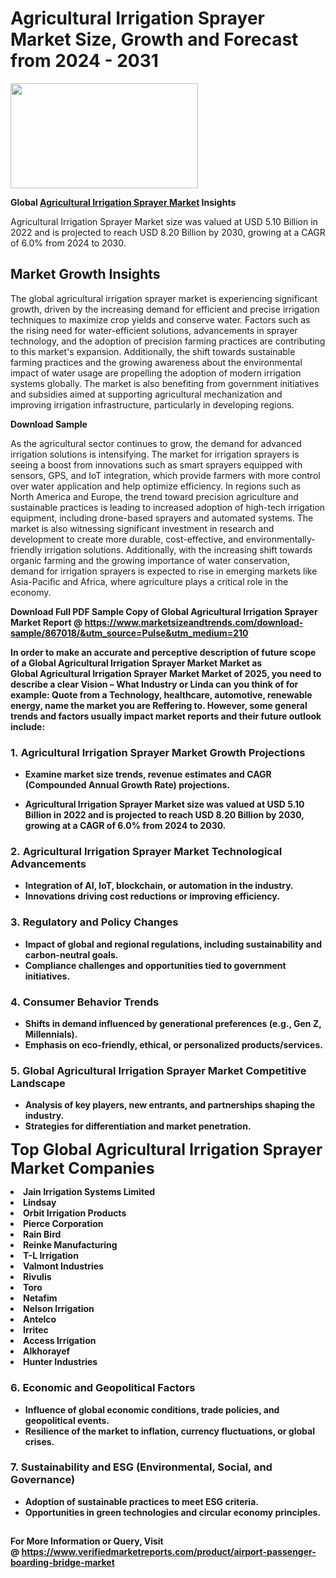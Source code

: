 <H1>Agricultural Irrigation Sprayer Market Size, Growth and Forecast from 2024 - 2031</H1><img class="aligncenter size-medium wp-image-584254" src="https://thirdeyenews.in/wp-content/uploads/2024/09/Global-Market-Research-300x168.jpeg" alt="" width="300" height="168" /><p><strong>Global&nbsp;<a href="https://www.marketsizeandtrends.com/download-sample/867018/&amp;utm_source=Pulse&amp;utm_medium=210">Agricultural Irrigation Sprayer Market</a> Insights</strong></p><p>Agricultural Irrigation Sprayer Market size was valued at USD 5.10 Billion in 2022 and is projected to reach USD 8.20 Billion by 2030, growing at a CAGR of 6.0% from 2024 to 2030.</p><p><h2>Market Growth Insights</h2> <p>The global agricultural irrigation sprayer market is experiencing significant growth, driven by the increasing demand for efficient and precise irrigation techniques to maximize crop yields and conserve water. Factors such as the rising need for water-efficient solutions, advancements in sprayer technology, and the adoption of precision farming practices are contributing to this market's expansion. Additionally, the shift towards sustainable farming practices and the growing awareness about the environmental impact of water usage are propelling the adoption of modern irrigation systems globally. The market is also benefiting from government initiatives and subsidies aimed at supporting agricultural mechanization and improving irrigation infrastructure, particularly in developing regions.</p> <p><strong>Download Sample</strong></p> <p>As the agricultural sector continues to grow, the demand for advanced irrigation solutions is intensifying. The market for irrigation sprayers is seeing a boost from innovations such as smart sprayers equipped with sensors, GPS, and IoT integration, which provide farmers with more control over water application and help optimize efficiency. In regions such as North America and Europe, the trend toward precision agriculture and sustainable practices is leading to increased adoption of high-tech irrigation equipment, including drone-based sprayers and automated systems. The market is also witnessing significant investment in research and development to create more durable, cost-effective, and environmentally-friendly irrigation solutions. Additionally, with the increasing shift towards organic farming and the growing importance of water conservation, demand for irrigation sprayers is expected to rise in emerging markets like Asia-Pacific and Africa, where agriculture plays a critical role in the economy. <p><strong></p><p><span class=""><strong>Download Full PDF Sample Copy of Global Agricultural Irrigation Sprayer Market Report</strong> @ <a href="https://www.marketsizeandtrends.com/download-sample/867018/&amp;utm_source=Pulse&amp;utm_medium=210" target="_blank">https://www.marketsizeandtrends.com/download-sample/867018/&amp;utm_source=Pulse&amp;utm_medium=210</a></span></p><p>In order to make an accurate and perceptive description of future scope of a Global&nbsp;Agricultural Irrigation Sprayer Market Market as Global&nbsp;Agricultural Irrigation Sprayer Market Market of 2025, you need to describe a clear Vision &ndash; What Industry or Linda can you think of for example: Quote from a Technology, healthcare, automotive, renewable energy, name the market you are Reffering to. However, some general trends and factors usually impact market reports and their future outlook include:</p><h3>1.&nbsp;<strong>Agricultural Irrigation Sprayer Market Growth Projections</strong></h3><ul><li>Examine market size trends, revenue estimates and CAGR (Compounded Annual Growth Rate) projections.</li><li><p>Agricultural Irrigation Sprayer Market size was valued at USD 5.10 Billion in 2022 and is projected to reach USD 8.20 Billion by 2030, growing at a CAGR of 6.0% from 2024 to 2030.</p></li></ul><h3>2.&nbsp;<strong>Agricultural Irrigation Sprayer Market Technological Advancements</strong></h3><ul><li>Integration of AI, IoT, blockchain, or automation in the industry.</li><li>Innovations driving cost reductions or improving efficiency.</li></ul><h3>3.&nbsp;<strong>Regulatory and Policy Changes</strong></h3><ul><li>Impact of global and regional regulations, including sustainability and carbon-neutral goals.</li><li>Compliance challenges and opportunities tied to government initiatives.</li></ul><h3>4.&nbsp;<strong>Consumer Behavior Trends</strong></h3><ul><li>Shifts in demand influenced by generational preferences (e.g., Gen Z, Millennials).</li><li>Emphasis on eco-friendly, ethical, or personalized products/services.</li></ul><h3>5.&nbsp;<strong>Global Agricultural Irrigation Sprayer Market Competitive Landscape</strong></h3><ul><li>Analysis of key players, new entrants, and partnerships shaping the industry.</li><li>Strategies for differentiation and market penetration.</li></ul><p data-pm-slice="1 1 []"><span style="color: inherit; font-family: inherit; font-size: 25px;">Top Global Agricultural Irrigation Sprayer Market Companies</span></p><div class="" data-test-id=""><p><li>Jain Irrigation Systems Limited</li><li> Lindsay</li><li> Orbit Irrigation Products</li><li> Pierce Corporation</li><li> Rain Bird</li><li> Reinke Manufacturing</li><li> T-L Irrigation</li><li> Valmont Industries</li><li> Rivulis</li><li> Toro</li><li> Netafim</li><li> Nelson Irrigation</li><li> Antelco</li><li> Irritec</li><li> Access Irrigation</li><li> Alkhorayef</li><li> Hunter Industries</li></p></div><h3>6.&nbsp;<strong>Economic and Geopolitical Factors</strong></h3><ul><li>Influence of global economic conditions, trade policies, and geopolitical events.</li><li>Resilience of the market to inflation, currency fluctuations, or global crises.</li></ul><h3>7.&nbsp;<strong>Sustainability and ESG (Environmental, Social, and Governance)</strong></h3><ul><li>Adoption of sustainable practices to meet ESG criteria.</li><li>Opportunities in green technologies and circular economy principles.</li></ul><h2><strong style="font-size: 14px;">For More Information or Query, Visit @&nbsp;</strong><a style="background-color: #ffffff; font-size: 14px;" href="https://www.marketsizeandtrends.com/report/agricultural-irrigation-sprayer-market/" target="_blank">https://www.verifiedmarketreports.com/product/airport-passenger-boarding-bridge-market</a></h2>
